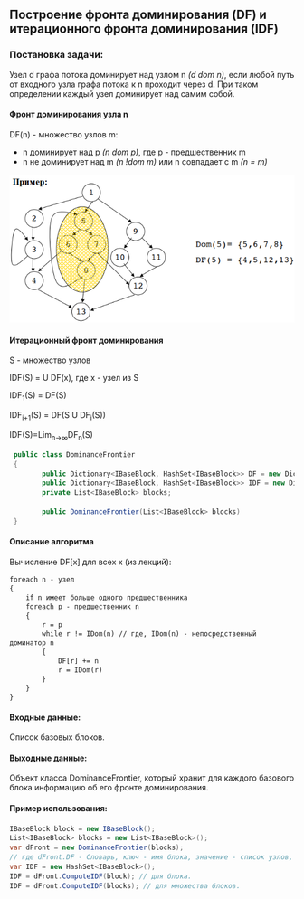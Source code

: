 ## Построение фронта доминирования (DF) и итерационного фронта доминирования (IDF)

### Постановка задачи:
  Узел d графа потока доминирует над узлом n *(d dom n)*, если любой путь от входного узла графа потока к n проходит через d. При таком определении каждый узел доминирует над самим собой.

#### Фронт доминирования узла n

DF(n) - множество узлов m:

-  n доминирует над p *(n dom p)*, где p - предшественник m
-  n не доминирует над m *(n !dom m)* или n совпадает с m *(n = m)*

<img src="https://github.com/dmitriybulanov/MemoryPuzzle/blob/master/1.png" alt="">
 
#### Итерационный фронт доминирования

S - множество узлов

IDF(S) = U DF(x), где x - узел из S

IDF<SUB>1</SUB>(S) = DF(S)

IDF<SUB>i+1</SUB>(S) = DF(S U DF<SUB>i</SUB>(S))

IDF(S)=Lim<SUB>n->∞</SUB>DF<SUB>n</SUB>(S)

```csharp
 public class DominanceFrontier
 {
        public Dictionary<IBaseBlock, HashSet<IBaseBlock>> DF = new Dictionary<IBaseBlock, HashSet<IBaseBlock>>();
        public Dictionary<IBaseBlock, HashSet<IBaseBlock>> IDF = new Dictionary<IBaseBlock, HashSet<IBaseBlock>>();
        private List<IBaseBlock> blocks;

        public DominanceFrontier(List<IBaseBlock> blocks)
 }
```

#### Описание алгоритма

 Вычисление DF[x] для всех x (из лекций):

	foreach n - узел
	{
		if n имеет больше одного предшественника
		foreach p - предшественник n
		{
			r = p
			while r != IDom(n) // где, IDom(n) - непосредственный доминатор n
			{
				DF[r] += n
				r = IDom(r)
			}
		}
	}

#### Входные данные:

Список базовых блоков.

#### Выходные данные:

Объект класса DominanceFrontier, который хранит для каждого базового блока информацию об его фронте доминирования.

#### Пример использования:

```csharp
IBaseBlock block = new IBaseBlock();
List<IBaseBlock> blocks = new List<IBaseBlock>();
var dFront = new DominanceFrontier(blocks);
// где dFront.DF - Словарь, ключ - имя блока, значение - список узлов, которые входят во фронт доминирования блока.
var IDF = new HashSet<IBaseBlock>();
IDF = dFront.ComputeIDF(block); // для блока.
IDF = dFront.ComputeIDF(blocks); // для множества блоков.
```
